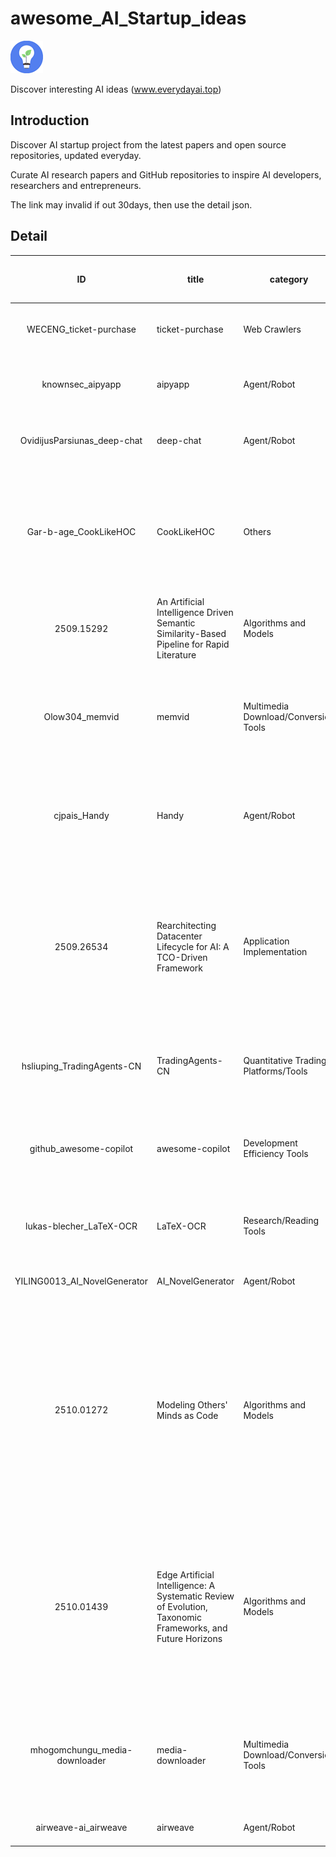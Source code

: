 # awesome_AI_Startup_ideas

![ai](./logo.png)

Discover interesting AI ideas (www.everydayai.top)

## Introduction

Discover AI startup project from the latest papers and open source repositories, updated everyday.

Curate AI research papers and GitHub repositories to inspire AI developers, researchers and entrepreneurs.

The link may invalid if out 30days, then use the detail json.


## Detail

| ID   | title              | category  | Info                           | Url(Only latest 30days valid)  | Detail json URL                |
|:----:|--------------------|-----------|--------------------------------|--------------------------------|--------------------------------|
| WECENG_ticket-purchase | ticket-purchase | Web Crawlers | 大麦自动抢票，支持人员、城市、日期场次、价格选择 | [site link](https://everydayai.top/gdetail.html?id=/WECENG/ticket-purchase) |[Detail JSON](data/WECENG_ticket-purchase.json) |
| knownsec_aipyapp | aipyapp | Agent/Robot | AI-Powered Python & Python-Powered AI (Python-Use) | [site link](https://everydayai.top/gdetail.html?id=/knownsec/aipyapp) |[Detail JSON](data/knownsec_aipyapp.json) |
| OvidijusParsiunas_deep-chat | deep-chat | Agent/Robot | Fully customizable AI chatbot component for your website | [site link](https://everydayai.top/gdetail.html?id=/OvidijusParsiunas/deep-chat) |[Detail JSON](data/OvidijusParsiunas_deep-chat.json) |
| Gar-b-age_CookLikeHOC | CookLikeHOC | Others | 🥢像老乡鸡🐔那样做饭。主要部分于2024年完工，非老乡鸡官方仓库。文字来自《老乡鸡菜品溯源报告》，并做归纳、编辑与整理。CookLikeHOC. | [site link](https://everydayai.top/gdetail.html?id=/Gar-b-age/CookLikeHOC) |[Detail JSON](data/Gar-b-age_CookLikeHOC.json) |
| 2509.15292 | An Artificial Intelligence Driven Semantic Similarity-Based Pipeline for Rapid Literature | Algorithms and Models | Sure, please provide the text you would like translated into English. | [site link](https://everydayai.top/adetail.html?id=2509.15292) |[Detail JSON](data/2509.15292.json) |
| Olow304_memvid | memvid | Multimedia Download/Conversion Tools | Video-based AI memory library. Store millions of text chunks in MP4 files with lightning-fast semantic search. No database needed. | [site link](https://everydayai.top/gdetail.html?id=/Olow304/memvid) |[Detail JSON](data/Olow304_memvid.json) |
| cjpais_Handy | Handy | Agent/Robot | A free, open source, and extensible speech-to-text application that works completely offline. | [site link](https://everydayai.top/gdetail.html?id=/cjpais/Handy) |[Detail JSON](data/cjpais_Handy.json) |
| 2509.26534 | Rearchitecting Datacenter Lifecycle for AI: A TCO-Driven Framework | Application Implementation | This article reconsiders the lifecycle management of AI data centers, covering three stages: construction, hardware updates, and operations, and proposes an integrated framework to reduce total cost of ownership. | [site link](https://everydayai.top/adetail.html?id=2509.26534) |[Detail JSON](data/2509.26534.json) |
| hsliuping_TradingAgents-CN | TradingAgents-CN | Quantitative Trading Platforms/Tools | 基于多智能体LLM的中文金融交易框架 - TradingAgents中文增强版 | [site link](https://everydayai.top/gdetail.html?id=/hsliuping/TradingAgents-CN) |[Detail JSON](data/hsliuping_TradingAgents-CN.json) |
| github_awesome-copilot | awesome-copilot | Development Efficiency Tools | Community-contributed instructions, prompts, and configurations to help you make the most of GitHub Copilot. | [site link](https://everydayai.top/gdetail.html?id=/github/awesome-copilot) |[Detail JSON](data/github_awesome-copilot.json) |
| lukas-blecher_LaTeX-OCR | LaTeX-OCR | Research/Reading Tools | pix2tex: Using a ViT to convert images of equations into LaTeX code. | [site link](https://everydayai.top/gdetail.html?id=/lukas-blecher/LaTeX-OCR) |[Detail JSON](data/lukas-blecher_LaTeX-OCR.json) |
| YILING0013_AI_NovelGenerator | AI_NovelGenerator | Agent/Robot | 使用ai生成多章节的长篇小说，自动衔接上下文、伏笔 | [site link](https://everydayai.top/gdetail.html?id=/YILING0013/AI_NovelGenerator) |[Detail JSON](data/YILING0013_AI_NovelGenerator.json) |
| 2510.01272 | Modeling Others' Minds as Code | Algorithms and Models | This article proposes a new algorithm called ROTE, which efficiently synthesizes and reasons about behavior programs by combining large language models and probabilistic reasoning, thereby accurately predicting human and AI behavior. | [site link](https://everydayai.top/adetail.html?id=2510.01272) |[Detail JSON](data/2510.01272.json) |
| 2510.01439 | Edge Artificial Intelligence: A Systematic Review of Evolution, Taxonomic Frameworks, and Future Horizons | Algorithms and Models | This paper systematically reviews the development历程, current status, and future directions of edge artificial intelligence through a multidimensional classification system, and explores related challenges and emerging opportunities. | [site link](https://everydayai.top/adetail.html?id=2510.01439) |[Detail JSON](data/2510.01439.json) |
| mhogomchungu_media-downloader | media-downloader | Multimedia Download/Conversion Tools | Media Downloader is a Qt/C++ front end to yt-dlp, youtube-dl, gallery-dl, lux, you-get, svtplay-dl, aria2c, wget and safari books.. | [site link](https://everydayai.top/gdetail.html?id=/mhogomchungu/media-downloader) |[Detail JSON](data/mhogomchungu_media-downloader.json) |
| airweave-ai_airweave | airweave | Agent/Robot | Airweave lets agents search any app | [site link](https://everydayai.top/gdetail.html?id=/airweave-ai/airweave) |[Detail JSON](data/airweave-ai_airweave.json) |

